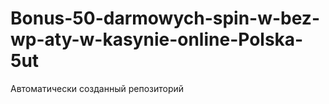 # Bonus-50-darmowych-spin-w-bez-wp-aty-w-kasynie-online-Polska-5ut
Автоматически созданный репозиторий
